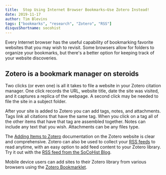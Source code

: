 ```yaml
---
title:  Stop Using Internet Browser Bookmarks—Use Zotero Instead!
date: 2019-11-17
author: Tim Blevins
tags: ["bookmarks", "research", "Zotero", "RSS"]
disqusShortname: socohist
---
```

Every Internet browser has the useful capability of bookmarking favorite websites that you may wish to revisit. Some browsers allow for folders to organize your bookmarks, but there's a better option for keeping track of your website discoveries.

## Zotero is a bookmark manager on steroids
Two clicks (or even one) is all it takes to file a website in your Zotero citation manager. One click records the URL, website title, date the site was visited, and it captures a replica of the webpage. A second click may be needed to file the site in a subject folder.

After your site is added to Zotero you can add tags, notes, and attachments. Tags link all citations that have the same tag. When you click on a tag all of the other items that have that tag are assembled together. Notes can include any text that you wish. Attachments can be any files type.

The [Adding Items to Zotero](https://www.zotero.org/support/adding_items_to_zotero) documentation on the Zotero website is clear and comprehensive. Zotero can also be used to collect your [RSS feeds](https://www.zotero.org/support/feeds) to read anytime, with an easy option to add feed content to your Zotero library. Try it out with the [RSS feed from the SoCoHist Blog](https://socohist.netlify.com/index.xml).

Mobile device users can add sites to their Zotero library from various browsers using the [Zotero Bookmarklet](https://www.zotero.org/downloadbookmarklet).
